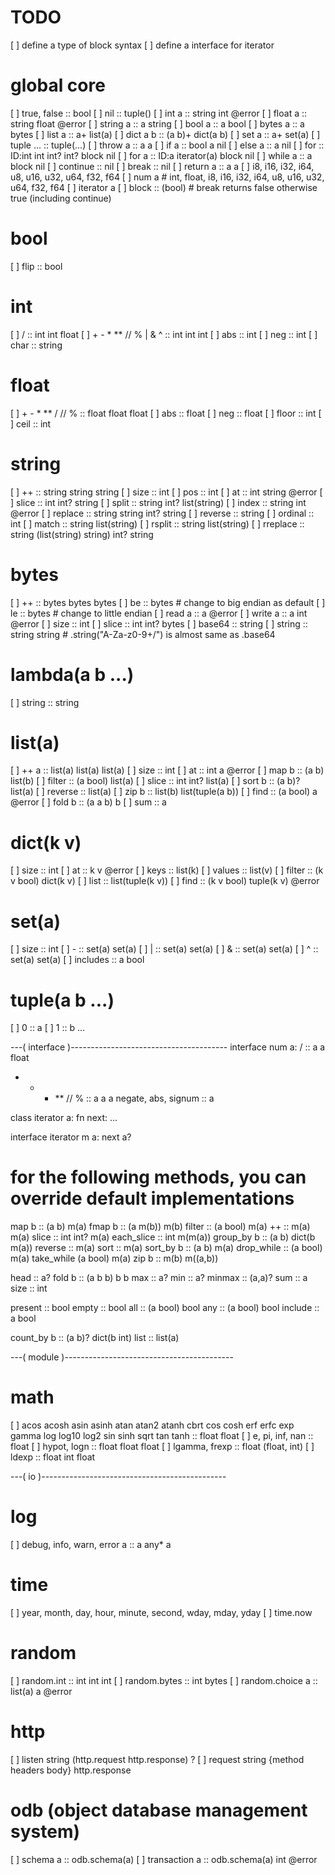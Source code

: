 # TODO
[ ] define a type of block syntax
[ ] define a interface for iterator

# global core
[ ] true, false :: bool
[ ] nil :: tuple()
[ ] int a :: string int @error
[ ] float a :: string float @error
[ ] string a :: a string
[ ] bool a :: a bool
[ ] bytes a :: a bytes
[ ] list a :: a+ list(a)
[ ] dict a b :: (a b)+ dict(a b)
[ ] set a :: a+ set(a)
[ ] tuple ... :: tuple(...)
[ ] throw a :: a a
[ ] if a :: bool a nil
[ ] else a :: a nil
[ ] for :: ID:int int int? int? block nil
[ ] for a :: ID:a iterator(a) block nil
[ ] while a :: a block nil
[ ] continue :: nil
[ ] break :: nil
[ ] return a :: a a
[ ] i8, i16, i32, i64, u8, u16, u32, u64, f32, f64
[ ] num a # int, float, i8, i16, i32, i64, u8, u16, u32, u64, f32, f64
[ ] iterator a
[ ] block :: (bool) # break returns false otherwise true (including continue)

# bool
[ ] flip :: bool

# int
[ ] / :: int int float
[ ] + - * ** // % | & ^ :: int int int
[ ] abs :: int
[ ] neg :: int
[ ] char :: string

# float
[ ] + - * ** / // % :: float float float
[ ] abs :: float
[ ] neg :: float
[ ] floor :: int
[ ] ceil :: int

# string
[ ] ++ :: string string string
[ ] size :: int
[ ] pos :: int
[ ] at :: int string @error
[ ] slice :: int int? string
[ ] split :: string int? list(string)
[ ] index :: string int @error
[ ] replace :: string string int? string
[ ] reverse :: string
[ ] ordinal :: int
[ ] match :: string list(string)
[ ] rsplit :: string list(string)
[ ] rreplace :: string (list(string) string) int? string

# bytes
[ ] ++ :: bytes bytes bytes
[ ] be :: bytes # change to big endian as default
[ ] le :: bytes # change to little endian
[ ] read a :: a @error
[ ] write a :: a int @error
[ ] size :: int
[ ] slice :: int int? bytes
[ ] base64 :: string
[ ] string :: string string # .string("A-Za-z0-9+/") is almost same as .base64

# lambda(a b ...)
[ ] string :: string

# list(a)
[ ] ++ a :: list(a) list(a) list(a)
[ ] size :: int
[ ] at :: int a @error
[ ] map b :: (a b) list(b)
[ ] filter :: (a bool) list(a)
[ ] slice :: int int? list(a)
[ ] sort b :: (a b)? list(a)
[ ] reverse :: list(a)
[ ] zip b :: list(b) list(tuple(a b))
[ ] find :: (a bool) a @error
[ ] fold b :: (a a b) b
[ ] sum :: a

# dict(k v)
[ ] size :: int
[ ] at :: k v @error
[ ] keys :: list(k)
[ ] values :: list(v)
[ ] filter :: (k v bool) dict(k v)
[ ] list :: list(tuple(k v))
[ ] find :: (k v bool) tuple(k v) @error

# set(a)
[ ] size :: int
[ ] - :: set(a) set(a)
[ ] | :: set(a) set(a)
[ ] & :: set(a) set(a)
[ ] ^ :: set(a) set(a)
[ ] includes :: a bool

# tuple(a b ...)
[ ] 0 :: a
[ ] 1 :: b
...

---( interface )---------------------------------------
interface num a:
  / :: a a float
  + - * ** // % :: a a a
  negate, abs, signum :: a

class iterator a:
  fn next: ...

interface iterator m a:
  next a?
  # for the following methods, you can override default implementations
  map b :: (a b) m(a)
  fmap b :: (a m(b)) m(b)
  filter :: (a bool) m(a)
  ++ :: m(a) m(a)
  slice :: int int? m(a)
  each_slice :: int m(m(a))
  group_by b :: (a b) dict(b m(a))
  reverse :: m(a)
  sort :: m(a)
  sort_by b :: (a b) m(a)
  drop_while :: (a bool) m(a)
  take_while (a bool) m(a)
  zip b :: m(b) m((a,b))

  head :: a?
  fold b :: (a b b) b b
  max :: a?
  min :: a?
  minmax :: (a,a)?
  sum :: a
  size :: int

  present :: bool
  empty :: bool
  all :: (a bool) bool
  any :: (a bool) bool
  include :: a bool

  count_by b :: (a b)? dict(b int)
  list :: list(a)


---( module )------------------------------------------
# math
[ ] acos acosh asin asinh atan atan2 atanh cbrt cos cosh erf erfc exp gamma log log10 log2 sin sinh sqrt tan tanh :: float float
[ ] e, pi, inf, nan :: float
[ ] hypot, logn :: float float float
[ ] lgamma, frexp :: float (float, int)
[ ] ldexp :: float int float



---( io )----------------------------------------------
# log
[ ] debug, info, warn, error a :: a any* a

# time
[ ] year, month, day, hour, minute, second, wday, mday, yday
[ ] time.now

# random
[ ] random.int :: int int int
[ ] random.bytes :: int bytes
[ ] random.choice a :: list(a) a @error

# http
[ ] listen string (http.request http.response) ?
[ ] request string {method headers body} http.response

# odb (object database management system)
[ ] schema a :: odb.schema(a)
[ ] transaction a :: odb.schema(a) int @error

